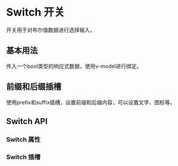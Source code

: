 <script setup>
import SwitchProps from './switch-props.vue'
import SwitchSlots from './switch-slots.vue'
</script>

# Switch 开关

开关用于对布尔值数据进行选择输入。

## 基本用法

传入一个bool类型的响应式数据，使用v-model进行绑定。

<preview path="./switch-basic.vue" title="." description="."></preview>

## 前缀和后缀插槽

使用prefix和suffix插槽，设置前缀和后缀内容，可以设置文字、图标等。

<preview path="./switch-slot.vue" title="." description="."></preview>

## Switch API

### Switch 属性

<switch-props></switch-props>

### Switch 插槽

<switch-slots></switch-slots>
